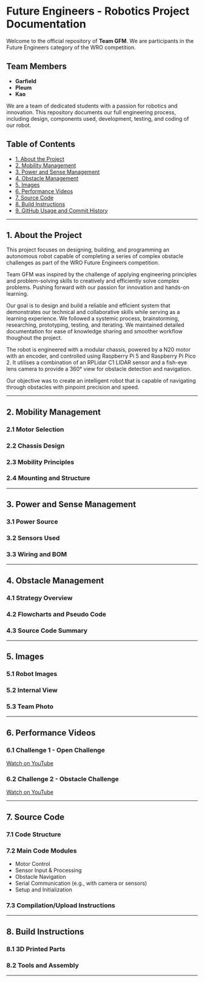 #  Future Engineers - Robotics Project Documentation

<!-- NOTE: MUST PRINT HARD COPY AS WELL -->


Welcome to the official repository of **Team GFM**. We are participants in the Future Engineers category of the WRO competition.

## Team Members
- **Garfield** 
- **Pleum** 
- **Kao** 

We are a team of dedicated students with a passion for robotics and innovation. This repository documents our full engineering process, including design, components used, development, testing, and coding of our robot.

<!-- NOTE: Replace all placeholder sections below with your team's actual content and details. -->

##  Table of Contents
- [1. About the Project](#1-about-the-project)
- [2. Mobility Management](#2-mobility-management)
- [3. Power and Sense Management](#3-power-and-sense-management)
- [4. Obstacle Management](#4-obstacle-management)
- [5. Images](#5-images)
- [6. Performance Videos](#6-performance-videos)
- [7. Source Code](#7-source-code)
- [8. Build Instructions](#8-build-instructions)
- [9. GitHub Usage and Commit History](#9-github-usage-and-commit-history)

---

## 1.  About the Project


This project focuses on designing, building, and programming an autonomous robot capable of completing a series of complex obstacle challenges as part of the WRO Future Engineers competition. 

Team GFM was inspired by the challenge of applying engineering principles and problem-solving skills to creatively and efficiently solve complex problems. Pushing forward with our passion for innovation and hands-on learning.

Our goal is to design and build a reliable and efficient system that demonstrates our technical and collaborative skills while serving as a learning experience. We followed a systemic process, brainstorming, researching, prototyping, testing, and iterating. We maintained detailed documentation for ease of knowledge sharing and smoother workflow thoughout the project.

The robot is engineered with a modular chassis, powered by a N20 motor with an encoder, and controlled using Raspberry Pi 5 and Raspberry Pi Pico 2. It utilises a combination of an RPLidar C1 LIDAR sensor and a fish-eye lens camera to provide a 360° view for obstacle detection and navigation.

Our objective was to create an intelligent robot that is capable of navigating through obstacles with pinpoint precision and speed. 


<!-- NOTE: You should add a few paragraphs here about your inspiration, high-level goals, team structure, and overall approach. -->

---

## 2.  Mobility Management

<!-- NOTE: Mobility management discussion should cover how the vehicle movements are
managed. What motors are selected, how they are selected and implemented.
A brief discussion regarding the vehicle chassis design /selection can be
provided as well as the mounting of all components to the vehicle
chassis/structure. The discussion may include engineering principles such as
speed, torque, power etc. usage. Building or assembly instructions can be
provided together with 3D CAD files to 3D print parts. -->

### 2.1 Motor Selection
<!-- NOTE: Explain what motors were used, their specifications (torque, RPM, voltage), and why they were chosen. -->

### 2.2 Chassis Design
<!-- NOTE: Describe the chassis design, dimensions, materials, and how components are mounted. -->

### 2.3 Mobility Principles
<!-- NOTE: Discuss speed, gear ratios, torque, differential, turning mechanism, etc. -->

### 2.4 Mounting and Structure
<!-- NOTE: Include how parts are mounted securely and any relevant design files. -->

---

## 3.  Power and Sense Management

<!-- NOTE: Power and Sense management discussion should cover the power source for
the vehicle as well as the sensors required to provide the vehicle with
information to negotiate the different challenges. The discussion can include
the reasons for selecting various sensors and how they are being used on the
vehicle together with power consumption. The discussion could include a wiring
diagram with BOM for the vehicle that includes all aspects of professional
wiring diagrams. -->

### 3.1 Power Source
<!-- NOTE: Describe the battery type, voltage, capacity, and reason for selection. -->

### 3.2 Sensors Used
<!-- NOTE: List all sensors (e.g., ultrasonic, gyroscope, camera, light sensor), why they were chosen, and how they're used in the system. -->

### 3.3 Wiring and BOM
<!-- NOTE: Include a wiring diagram, voltage levels, and a Bill of Materials (BOM) with part names, specifications, and suppliers. -->

---

## 4.  Obstacle Management

<!-- NOTE: Obstacle management discussion should include the strategy for the vehicle to
negotiate the obstacle course for all the challenges. This could include flow
diagrams, pseudo code and source code with detailed comments. -->

### 4.1 Strategy Overview
<!-- NOTE: Explain the logic and steps your robot takes to detect and navigate obstacles. -->

### 4.2 Flowcharts and Pseudo Code
<!-- NOTE: Include diagrams or lists that represent logical flow for obstacle avoidance. -->

### 4.3 Source Code Summary
<!-- NOTE: Describe key code modules related to obstacle management and explain them briefly. -->

---

## 5.  Images

<!-- NOTE: Pictures of the team and robot must be provided. The pictures of the robot must
cover all sides of the robot, must be clear, in focus and show aspects of the
mobility, power and sense, and obstacle management. Reference in the
discussion sections 1, 2 and 3 can be made to these pictures. Team photo is
necessary for judges to relate and identify the team during the local and
international competitions. -->

### 5.1 Robot Images
<!-- NOTE: Include clear, high-quality photos from top, bottom, front, back, left, and right. -->

### 5.2 Internal View
<!-- NOTE: Show images of internal layout (wiring, board placement, sensors, motors). -->

### 5.3 Team Photo
<!-- NOTE: Add a team photo with names and roles of each team member. -->

---

## 6.  Performance Videos

<!-- NOTE: The performance videos must demonstrate the performance of the vehicle from
start to finish for each challenge. The videos could include an overlay of
commentary, titles or animations. The video could also include aspects of
section 1, 2 or 3. -->

### 6.1 Challenge 1 - Open Challenge
[Watch on YouTube](#) <!-- NOTE: Replace with actual video link -->

### 6.2 Challenge 2 - Obstacle Challenge
[Watch on YouTube](#) <!-- NOTE: Replace with actual video link -->

<!-- NOTE: Videos must be at least 30 seconds of continuous autonomous run. You may add overlays and labels. -->

---

## 7.  Source Code

### 7.1 Code Structure
<!-- NOTE: Explain how your codebase is organized (e.g., folders for different challenges or components). -->

### 7.2 Main Code Modules
- Motor Control
- Sensor Input & Processing
- Obstacle Navigation
- Serial Communication (e.g., with camera or sensors)
- Setup and Initialization

### 7.3 Compilation/Upload Instructions
<!-- NOTE: List any software/IDE needed (e.g., Arduino IDE), libraries required, and steps to upload to microcontroller. -->

---

## 8.  Build Instructions

### 8.1 3D Printed Parts
<!-- NOTE: Mention parts that are 3D printed. Include .STL files in the repo. -->

### 8.2 Tools and Assembly
<!-- NOTE: Provide brief assembly instructions or a link to a full manual. -->

---
